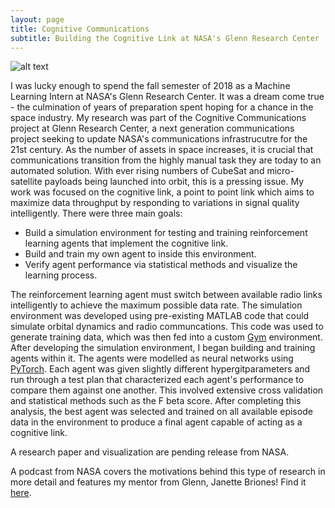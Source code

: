 ```yaml
---
layout: page
title: Cognitive Communications
subtitle: Building the Cognitive Link at NASA's Glenn Research Center
---
```

![alt text](https://cschubes.github.io/img/Glenn-Last-Day.jpg "Last Day at Glenn Research Center")

I was lucky enough to spend the fall semester of 2018 as a Machine Learning Intern at NASA's Glenn Research Center. It was a dream come true - the culmination of years
of preparation spent hoping for a chance in the space industry. My research was part of the Cognitive Communications project at Glenn Research Center, a next generation communications
project seeking to update NASA's communications infrastrucutre for the 21st century. As the number of assets in space increases, 
it is crucial that communications transition from the highly manual task they are today to an automated solution. With ever rising numbers of CubeSat and micro-satellite
 payloads being launched into orbit, this is a pressing issue. My work was focused on the cognitive link, 
a point to point link which aims to maximize data throughput by responding to variations in signal quality intelligently. There were three main goals:

- Build a simulation environment for testing and training reinforcement learning agents that implement the cognitive link.
- Build and train my own agent to inside this environment.
- Verify agent performance via statistical methods and visualize the learning process.

The reinforcement learning agent must switch between available radio links intelligently to achieve the maximum possible data rate. The simulation environment
was developed using pre-existing MATLAB code that could simulate orbital dynamics and radio communcations. This code was used to generate training data,
which was then fed into a custom [Gym](https://gym.openai.com/) environment. After developing the simulation environment, I began building and training agents within it. 
The agents were modelled as neural networks using [PyTorch](https://pytorch.org/). Each agent was given slightly different hypergitparameters and run through a test plan that characterized each 
agent's performance to compare them against one another. 
This involved extensive cross validation and statistical methods such as the F beta score. After completing this analysis, the 
best agent was selected and trained on all available episode data in the environment to produce a final agent capable of acting as a cognitive link.  

A research paper and visualization are pending release from NASA.

A podcast from NASA covers the motivations behind this type of research in more detail and features my mentor from Glenn, Janette Briones! Find it [here](https://www.nasa.gov/mediacast/goddard/2018/the-invisible-network-podcast-episode-04-automation).